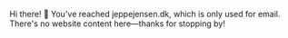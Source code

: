 Hi there! :wave:
You've reached jeppejensen.dk, which is only used for email. There's no website content here—thanks for stopping by!
